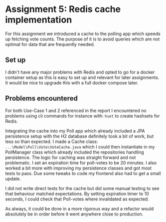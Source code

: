 # Assignment 5: Redis cache implementation

For this assignment we introduced a cache to the polling app which speeds up fetching vote counts. The purpose of it is to avoid queries which are not optimal for data that are frequently needed.

## Set up
I didn't have any major problems with Redis and opted to go for a docker container setup as this is easy to set up and relevant for later assignments. It would be nice to upgrade this with a full docker compose later. 

## Problems encountered
For both Use-Case 1 and 2 referenced in the report I encountered no problems using cli commands for instance with: `hset` to create hashsets for Redis. 

Integrating the cache into my Poll app which already included a JPA persistence setup with the H2 database definitely took a bit of work, but less so than expected. I made a Cache class: `...\Model\Poll\Vote\VoteCache.java` which I could then instantiate in my PollManager class which already included the repositories handling persistence. The logic for caching was straight forward and not problematic. I set an expiration time for poll-votes to be 20 minutes. I also worked a bit more with improving my persistence classes and got most tests to pass. Due some tweaks to code my frontend also had to get a small update. 

I did not write direct tests for the cache but did some manual testing to see that behaviour matched expectations. By setting expiration timer to 10 seconds, I could check that Poll-votes where invalidated as expected. 

As always, it could be done in a more rigorous way and a refactor would absolutely be in order before it went anywhere close to production. 
